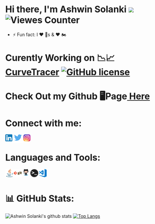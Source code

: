 # Hi there, I'm Ashwin Solanki <img src="https://media.giphy.com/media/hvRJCLFzcasrR4ia7z/giphy.gif" width="25px"> ![Viewes Counter](https://komarev.com/ghpvc/?username=AshwinSolanki76)


- ⚡ Fun fact: I ❤️ 🐶s & ❤️ 🏍️

# Curently Working on 📉📈[CurveTracer](https://github.com/AshwinSolanki76/CurveTracer) [![GitHub license](https://img.shields.io/github/license/AshwinSolanki76/CurveTracer)](https://github.com/AshwinSolanki76/CurveTracer/blob/main/LICENSE) 
<!-- ![visitors](https://visitor-badge.laobi.icu/badge?page_id=https://github.com/AshwinSolanki76/CurveTracer) -->

# Check Out my Github 🖥️Page<a href="https://ashwinsolanki76.github.io"  target="_blank"> Here</a>
<!-- 
# Visitors Counts on Every Repo:

## `AshwinSolanki76` &nbsp; &nbsp; &nbsp; &nbsp;  ![visitors](https://visitor-badge.laobi.icu/badge?page_id=https://github.com/AshwinSolanki76/AshwinSolanki76)
## `Github.io` &nbsp; &nbsp; &nbsp; &nbsp; &nbsp; &nbsp; &nbsp; &nbsp; &nbsp; &nbsp;  ![visitors](https://visitor-badge.laobi.icu/badge?page_id=https://github.com/AshwinSolanki76/AshwinSolanki76.github.io)
## `Stock-Management` &nbsp; &nbsp; &nbsp;  ![visitors](https://visitor-badge.laobi.icu/badge?page_id=https://github.com/AshwinSolanki76/Stock-Management)
## `Curve Tracer` &nbsp; &nbsp; &nbsp; &nbsp; &nbsp; &nbsp; &nbsp;  ![visitors](https://visitor-badge.laobi.icu/badge?page_id=https://github.com/AshwinSolanki76/CurveTracer)
## `DiscordBot` &nbsp; &nbsp; &nbsp; &nbsp; &nbsp; &nbsp; &nbsp; &nbsp; &nbsp;  ![visitors](https://visitor-badge.laobi.icu/badge?page_id=https://github.com/AshwinSolanki76/DiscordBot)
 -->

# Connect with me:

[<img align="left" alt="AshwinSolanki | LinkedIn" width="22px" src="Linkedin.png" />][linkedin] [<img align="left" alt="AshwinSolanki | Twitter" width="35px" src="Twitter.png" />][twitter] [<img align="left" alt="AshwinSolanki | Instagram" width="22px" src="Instagram_icon.png" />][instagram]

<br />

# Languages and Tools:
<img align="left" alt="Java" width="26px" src="https://raw.githubusercontent.com/github/explore/80688e429a7d4ef2fca1e82350fe8e3517d3494d/topics/java/java.png" />
<img align="left" alt="Git" width="26px" src="https://raw.githubusercontent.com/github/explore/80688e429a7d4ef2fca1e82350fe8e3517d3494d/topics/git/git.png" />
<img align="left" alt="GitHub" width="26px" src="Github.png" />
<img align="left" alt="Terminal" width="26px" src="https://raw.githubusercontent.com/github/explore/80688e429a7d4ef2fca1e82350fe8e3517d3494d/topics/terminal/terminal.png" />
<img align="left" alt="Visual Studio Code" width="26px" src="https://raw.githubusercontent.com/github/explore/80688e429a7d4ef2fca1e82350fe8e3517d3494d/topics/visual-studio-code/visual-studio-code.png" />
<br />
<br />

# 📊 GitHub Stats:
![Ashwin Solanki's github stats](https://github-readme-stats-psi-sepia.vercel.app/api?username=AshwinSolanki76&show_icons=true&theme=dracula&count_private=true&include_all_commits=true) [![Top Langs](https://github-readme-stats-psi-sepia.vercel.app/api/top-langs/?username=AshwinSolanki76&layout=compact)](https://github.com/AshwinSolanki76/github-readme-stats)



[linkedin]: https://www.linkedin.com/in/AshwinSolanki99
[instagram]: https://www.instagram.com/aswinsolanki/
[twitter]: https://twitter.com/Ashwin__Solanki
